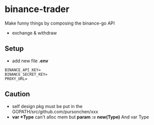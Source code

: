# binance-trader

Make funny things by composing the binance-go API

- exchange & withdraw


## Setup

- add new file **.env**
```
BINANCE_API_KEY=
BINANCE_SECRET_KEY=
PROXY_URL=
```


## Caution
- self design pkg must be put in the GOPATH/src/github.com/pursonchen/xxx 
- **var \*Type** can't alloc mem but **param := new(Type)** And var Type